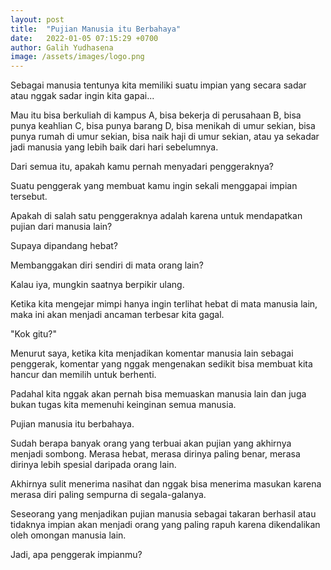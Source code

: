 ```yaml
---
layout: post
title:  "Pujian Manusia itu Berbahaya"
date:   2022-01-05 07:15:29 +0700
author: Galih Yudhasena
image: /assets/images/logo.png
---
```


Sebagai manusia tentunya kita memiliki suatu impian yang secara sadar atau nggak sadar ingin kita gapai...

Mau itu bisa berkuliah di kampus A, bisa bekerja di perusahaan B, bisa punya keahlian C, bisa punya barang D, bisa menikah di umur sekian, bisa punya rumah di umur sekian, bisa naik haji di umur sekian, atau ya sekadar jadi manusia yang lebih baik dari hari sebelumnya.

Dari semua itu, apakah kamu pernah menyadari penggeraknya?

Suatu penggerak yang membuat kamu ingin sekali menggapai impian tersebut.

Apakah di salah satu penggeraknya adalah karena untuk mendapatkan pujian dari manusia lain?

Supaya dipandang hebat?

Membanggakan diri sendiri di mata orang lain?

Kalau iya, mungkin saatnya berpikir ulang.

Ketika kita mengejar mimpi hanya ingin terlihat hebat di mata manusia lain, maka ini akan menjadi ancaman terbesar kita gagal.

"Kok gitu?"

Menurut saya, ketika kita menjadikan komentar manusia lain sebagai penggerak, komentar yang nggak mengenakan sedikit bisa membuat kita hancur dan memilih untuk berhenti.

Padahal kita nggak akan pernah bisa memuaskan manusia lain dan juga bukan tugas kita memenuhi keinginan semua manusia.

Pujian manusia itu berbahaya.

Sudah berapa banyak orang yang terbuai akan pujian yang akhirnya menjadi sombong. Merasa hebat, merasa dirinya paling benar, merasa dirinya lebih spesial daripada orang lain.

Akhirnya sulit menerima nasihat dan nggak bisa menerima masukan karena merasa diri paling sempurna di segala-galanya.

Seseorang yang menjadikan pujian manusia sebagai takaran berhasil atau tidaknya impian akan menjadi orang yang paling rapuh karena dikendalikan oleh omongan manusia lain.

Jadi, apa penggerak impianmu?

